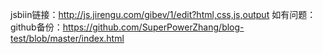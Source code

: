 jsbiin链接：http://js.jirengu.com/gibev/1/edit?html,css,js,output
如有问题：github备份：https://github.com/SuperPowerZhang/blog-test/blob/master/index.html
